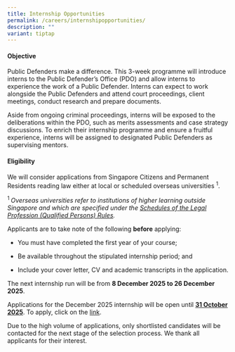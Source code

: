 ```yaml
---
title: Internship Opportunities
permalink: /careers/internshipopportunities/
description: ""
variant: tiptap
---
```

<h4>Objective</h4>
<p>Public Defenders make a difference. This 3-week programme will introduce
interns to the Public Defender’s Office (PDO) and allow interns to experience
the work of a Public Defender. Interns can expect to work alongside the
Public Defenders and attend court proceedings, client meetings, conduct
research and prepare documents.</p>
<p>Aside from ongoing criminal proceedings, interns will be exposed to the
deliberations within the PDO, such as merits assessments and case strategy
discussions. To enrich their internship programme and ensure a fruitful
experience, interns will be assigned to designated Public Defenders as
supervising mentors.</p>
<h4>Eligibility</h4>
<p>We will consider applications from Singapore Citizens and Permanent Residents
reading law either at local or scheduled overseas universities <sup>1</sup>.</p>
<p><sup>1 </sup><em>Overseas universities refer to institutions of higher learning outside Singapore and which are specified under the <a href="https://legisgov.agc.gov.sg/SL/LPA1966-R15?DocDate=20220112&amp;ProvIds=Sc4-XX-Sc4-#Sc4-XX-Sc4-" rel="noopener noreferrer nofollow" target="_blank">Schedules of the Legal Profession (Qualified Persons) Rules</a>.</em>
</p>
<p>Applicants are to take note of the following <strong>before</strong> applying:</p>
<ul data-tight="true" class="tight">
<li>
<p>You must have completed the first year of your course;</p>
</li>
<li>
<p>Be available throughout the stipulated internship period; and</p>
</li>
<li>
<p>Include your cover letter, CV and academic transcripts in the application.</p>
</li>
</ul>
<p>The next internship run will be from <strong>8 December 2025 to 26 December 2025</strong>.</p>
<p>Applications for the December 2025 internship will be open until <strong><u>31 October 2025</u></strong>.
To apply, click on the <a href="https://go.gov.sg/pdo-internship" rel="noopener nofollow" target="_blank">link</a>.</p>
<p>Due to the high volume of applications, only shortlisted candidates will
be contacted for the next stage of the selection process. We thank all
applicants for their interest.</p>
